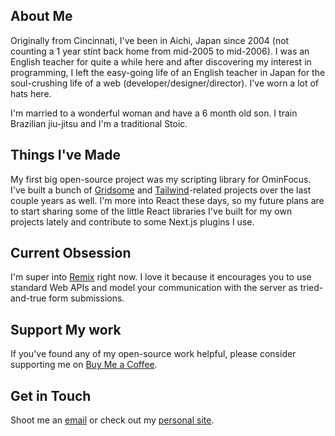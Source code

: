## About Me

Originally from Cincinnati, I've been in Aichi, Japan since 2004 (not counting a 1
year stint back home from mid-2005 to mid-2006). I was an English teacher for
quite a while here and after discovering my interest in programming, I left the
easy-going life of an English teacher in Japan for the soul-crushing life of a
web (developer/designer/director). I've worn a lot of hats here.

I'm married to a wonderful woman and have a 6 month old son. I train Brazilian
jiu-jitsu and I'm a traditional Stoic.

## Things I've Made

My first big open-source project was my scripting library for OminFocus. I've
built a bunch of [Gridsome][] and [Tailwind][]-related projects over the last
couple years as well. I'm more into React these days, so my future plans are to
start sharing some of the little React libraries I've built for my own projects
lately and contribute to some Next.js plugins I use.

## Current Obsession

I'm super into [Remix][] right now. I love it because it encourages you to use
standard Web APIs and model your communication with the server as
tried-and-true form submissions.

## Support My work

If you've found any of my open-source work helpful, please consider supporting
me on [Buy Me a Coffee][].

## Get in Touch

Shoot me an [email][email] or check out my [personal site](https://blp.is).

[email]: mailto:hey@blp.is
[gridsome]: https://gridsome.org
[tailwind]: https://tailwindcss.com
[remix]: https://remix.run
[buy me a coffee]: https://www.buymeacoffee.com/blp
